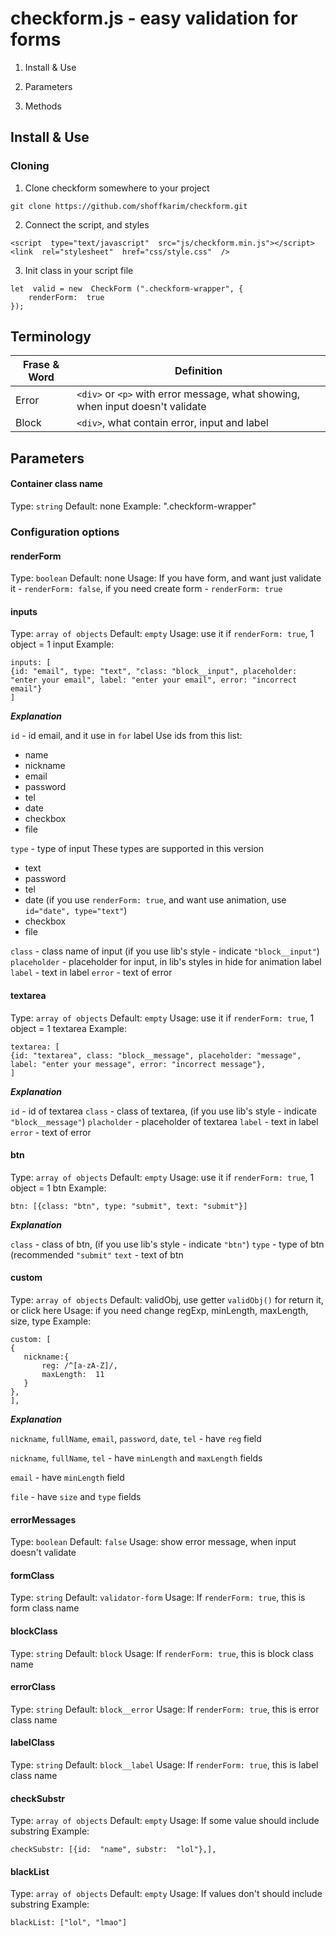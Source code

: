 # checkform.js - easy validation for forms

1. Install & Use

2. Parameters

3. Methods

## Install & Use

### Cloning

1. Clone checkform somewhere to your project

```
git clone https://github.com/shoffkarim/checkform.git
```

2. Connect the script, and styles

```
<script  type="text/javascript"  src="js/checkform.min.js"></script>
<link  rel="stylesheet"  href="css/style.css"  />
 ```

3. Init class in your script file

```
let  valid = new  CheckForm (".checkform-wrapper", {
	renderForm:  true
});
```
## Terminology
|Frase & Word|Definition  |
|--|--|
| Error | `<div>` or `<p>` with error message, what showing, when input doesn't validate |
|Block|`<div>`, what contain error, input and label|

## Parameters
#### Container class name
Type: `string`
Default: none
Example: ".checkform-wrapper"

### Configuration options
#### renderForm
Type: `boolean`
Default: none
Usage: If you have form, and want just validate it - `renderForm: false`, if you need create form - `renderForm: true`
#### inputs
Type: `array of objects`
Default: `empty`
Usage: use it if `renderForm: true`,  1 object = 1 input
Example:
```
inputs: [
{id: "email", type: "text", "class: "block__input", placeholder: "enter your email", label: "enter your email", error: "incorrect email"}
]
```

***Explanation***

`id` - id email, and it use in `for` label
Use ids  from this list:

 - name
 - nickname
 - email
 - password
 - tel
 - date
 - checkbox
 - file

`type` - type of input
These types are supported in this version

 - text
 - password
 - tel
 - date (if you use `renderForm: true`, and want use animation, use `id="date", type="text"`)
 - checkbox
 - file

`class` - class name of input (if you use lib's style - indicate `"block__input"`)
`placeholder` - placeholder for input, in lib's styles in hide for animation label
`label` - text in label
`error` - text of error

 #### textarea
 Type: `array of objects`
 Default: `empty`
 Usage: use it if `renderForm: true`,  1 object = 1 textarea
 Example:
 ```
textarea: [
{id: "textarea", class: "block__message", placeholder: "message", label: "enter your message", error: "incorrect message"},
]
 ```

 ***Explanation***

 `id` - id of textarea
 `class` - class of textarea, (if you use lib's style - indicate `"block__message"`)
 `placholder` - placeholder of textarea
 `label` - text in label
 `error` - text of error

 #### btn
 Type: `array of objects`
 Default: `empty`
 Usage: use it if `renderForm: true`,  1 object = 1 btn
 Example:
 ```
btn: [{class: "btn", type: "submit", text: "submit"}]
 ```

 ***Explanation***

 `class` - class of btn, (if you use lib's style - indicate `"btn"`)
 `type` - type of btn (recommended `"submit"`
 `text` - text of btn

 #### custom
 Type: `array of objects`
 Default: validObj, use getter `validObj()` for return it, or click here
 Usage: if you need change regExp, minLength, maxLength, size, type
 Example:
 ```
custom: [
{
	nickname:{
		reg: /^[a-zA-Z]/,
		maxLength:  11
	}
},
],
 ```

  ***Explanation***

`nickname`, `fullName`, `email`, `password`, `date`, `tel` - have `reg` field

`nickname`, `fullName`, `tel` - have `minLength` and `maxLength` fields

`email` - have `minLength` field

`file` - have `size` and `type` fields


####  errorMessages
Type: `boolean`
Default: `false`
Usage: show error message, when input doesn't validate
#### formClass
Type: `string`
Default: `validator-form`
Usage: If `renderForm: true`, this is form class name
#### blockClass
Type: `string`
Default: `block`
Usage: If `renderForm: true`, this is block class name
#### errorClass
Type: `string`
Default: `block__error`
Usage: If `renderForm: true`, this is error class name
#### labelClass
Type: `string`
Default: `block__label`
Usage: If `renderForm: true`, this is label class name
#### checkSubstr
Type: `array of objects`
Default: `empty`
Usage: If  some value should include substring
Example:
```
checkSubstr: [{id:  "name", substr:  "lol"},],
```
#### blackList
Type: `array of objects`
Default: `empty`
Usage: If  values don't should include substring
Example:
```
blackList: ["lol", "lmao"]
```
